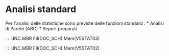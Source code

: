 # Analisi standard
Per l'analisi delle statistiche sono previste delle funzioni standard : 
 \* Analisi di Pareto (ABC)
 \* Report preparati

 :  : I.INC.MBR Fil(DOC_SCH) Mem(V5STAT03)

 :  : I.INC.MBR Fil(DOC_SCH) Mem(V5STAT02)
